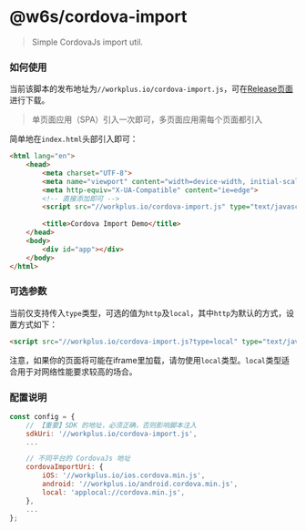 # @w6s/cordova-import

> Simple CordovaJs import util.

### 如何使用

当前该脚本的发布地址为`//workplus.io/cordova-import.js`，可在[Release页面](https://github.com/WorkPlusFE/cordova-import/releases/tag/v1.0)进行下载。

> 单页面应用（SPA）引入一次即可，多页面应用需每个页面都引入

简单地在`index.html`头部引入即可：

```html
<html lang="en">
    <head>
        <meta charset="UTF-8">
        <meta name="viewport" content="width=device-width, initial-scale=1.0">
        <meta http-equiv="X-UA-Compatible" content="ie=edge">
        <!-- 直接添加即可 -->
        <script src="//workplus.io/cordova-import.js" type="text/javascript"></script>
        
        <title>Cordova Import Demo</title>
    </head>
    <body>
        <div id="app"></div> 
    </body>
</html>
```

### 可选参数

当前仅支持传入`type`类型，可选的值为`http`及`local`，其中`http`为默认的方式，设置方式如下：

```html
<script src="//workplus.io/cordova-import.js?type=local" type="text/javascript"></script>
```

注意，如果你的页面将可能在iframe里加载，请勿使用`local`类型。`local`类型适合用于对网络性能要求较高的场合。

### 配置说明

```js
const config = {
    // 【重要】SDK 的地址，必须正确，否则影响脚本注入
    sdkUri: '//workplus.io/cordova-import.js',
    ...

    // 不同平台的 CordovaJs 地址
    cordovaImportUri: {
        iOS: '//workplus.io/ios.cordova.min.js',
        android: '//workplus.io/android.cordova.min.js',
        local: 'applocal://cordova.min.js',
    },
    ...
};
```



